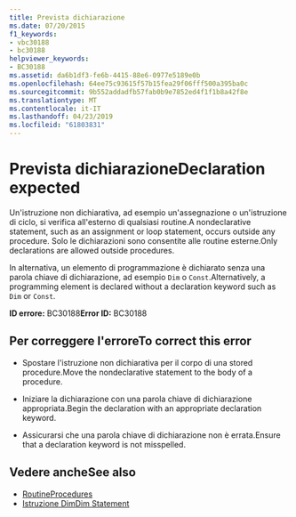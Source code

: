 ```yaml
---
title: Prevista dichiarazione
ms.date: 07/20/2015
f1_keywords:
- vbc30188
- bc30188
helpviewer_keywords:
- BC30188
ms.assetid: da6b1df3-fe6b-4415-88e6-0977e5189e0b
ms.openlocfilehash: 64ee75c93615f57b15fea29f06fff500a395ba0c
ms.sourcegitcommit: 9b552addadfb57fab0b9e7852ed4f1f1b8a42f8e
ms.translationtype: MT
ms.contentlocale: it-IT
ms.lasthandoff: 04/23/2019
ms.locfileid: "61803831"
---
```

# <a name="declaration-expected"></a><span data-ttu-id="91656-102">Prevista dichiarazione</span><span class="sxs-lookup"><span data-stu-id="91656-102">Declaration expected</span></span>
<span data-ttu-id="91656-103">Un'istruzione non dichiarativa, ad esempio un'assegnazione o un'istruzione di ciclo, si verifica all'esterno di qualsiasi routine.</span><span class="sxs-lookup"><span data-stu-id="91656-103">A nondeclarative statement, such as an assignment or loop statement, occurs outside any procedure.</span></span> <span data-ttu-id="91656-104">Solo le dichiarazioni sono consentite alle routine esterne.</span><span class="sxs-lookup"><span data-stu-id="91656-104">Only declarations are allowed outside procedures.</span></span>  
  
 <span data-ttu-id="91656-105">In alternativa, un elemento di programmazione è dichiarato senza una parola chiave di dichiarazione, ad esempio `Dim` o `Const`.</span><span class="sxs-lookup"><span data-stu-id="91656-105">Alternatively, a programming element is declared without a declaration keyword such as `Dim` or `Const`.</span></span>  
  
 <span data-ttu-id="91656-106">**ID errore:** BC30188</span><span class="sxs-lookup"><span data-stu-id="91656-106">**Error ID:** BC30188</span></span>  
  
## <a name="to-correct-this-error"></a><span data-ttu-id="91656-107">Per correggere l'errore</span><span class="sxs-lookup"><span data-stu-id="91656-107">To correct this error</span></span>  
  
-   <span data-ttu-id="91656-108">Spostare l'istruzione non dichiarativa per il corpo di una stored procedure.</span><span class="sxs-lookup"><span data-stu-id="91656-108">Move the nondeclarative statement to the body of a procedure.</span></span>  
  
-   <span data-ttu-id="91656-109">Iniziare la dichiarazione con una parola chiave di dichiarazione appropriata.</span><span class="sxs-lookup"><span data-stu-id="91656-109">Begin the declaration with an appropriate declaration keyword.</span></span>  
  
-   <span data-ttu-id="91656-110">Assicurarsi che una parola chiave di dichiarazione non è errata.</span><span class="sxs-lookup"><span data-stu-id="91656-110">Ensure that a declaration keyword is not misspelled.</span></span>  
  
## <a name="see-also"></a><span data-ttu-id="91656-111">Vedere anche</span><span class="sxs-lookup"><span data-stu-id="91656-111">See also</span></span>

- [<span data-ttu-id="91656-112">Routine</span><span class="sxs-lookup"><span data-stu-id="91656-112">Procedures</span></span>](../../../visual-basic/programming-guide/language-features/procedures/index.md)
- [<span data-ttu-id="91656-113">Istruzione Dim</span><span class="sxs-lookup"><span data-stu-id="91656-113">Dim Statement</span></span>](../../../visual-basic/language-reference/statements/dim-statement.md)
